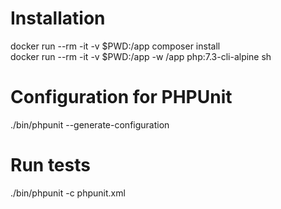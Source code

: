

# Installation

docker run --rm -it -v $PWD:/app composer install<br>
docker run --rm -it -v $PWD:/app -w /app php:7.3-cli-alpine sh


# Configuration for PHPUnit
./bin/phpunit --generate-configuration

# Run tests
./bin/phpunit -c phpunit.xml